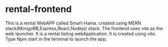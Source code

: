 # rental-frontend
This is a rental WebAPP called Smart-Hama.
created using MERN stack(MongoBB,Express,React,Nodejs) stack.
The frontend uses vite as the web launcher.
It is a rental listing webApplication.
It is created using vite.
Type Npm start in the terminal to launch the app.
